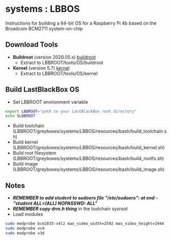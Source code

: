 # systems : LBBOS

Instructions for building a 64-bit OS for a Raspberry Pi 4b based on the Broadcom BCM2711 system-on-chip

## Download Tools

- **Buildroot** (version 2020.05.x) [buildroot](https://github.com/buildroot/buildroot/tree/2020.05.x)
  - Extract to LBBROOT/tools/OS/buildroot
- **Kernel** (version 5.7) [kernel](https://github.com/raspberrypi/linux/tree/rpi-5.7.y)
  - Extract to LBBROOT/tools/OS/kernel

## Build LastBlackBox OS

- Set LBBROOT environment variable

```bash
export LBBROOT="path to your LastBlackBox root directory"
echo $LBBROOT
```

- Build toolchain (LBBROOT/greyboxes/systems/LBBOS/resources/bash/build_toolchain.sh)
- Build kernel (LBBROOT/greyboxes/systems/LBBOS/resources/bash/build_kernel.sh)
- Build root filesystem (LBBROOT/greyboxes/systems/LBBOS/resources/bash/build_rootfs.sh)
- Build image (LBBROOT/greyboxes/systems/LBBOS/resources/bash/build_image.sh)

## Notes

- ***REMEMBER to add student to sudoers file "/etc/sudoers": at end - "student  ALL=(ALL) NOPASSWD: ALL"***
- ***REMEMBER copy drm.h thing*** in the toolchain sysroot
- Load modules

```bash
sudo modprobe bcm2835-v4l2 max_video_width=2592 max_video_height=1944
sudo modprobe vc4
sudo modprobe v3d
```
